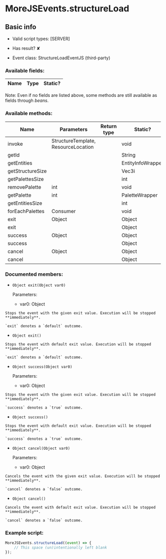 # MoreJSEvents.structureLoad

## Basic info

- Valid script types: [SERVER]

- Has result? ✘

- Event class: StructureLoadEventJS (third-party)

### Available fields:

| Name | Type | Static? |
| ---- | ---- | ------- |

Note: Even if no fields are listed above, some methods are still available as fields through *beans*.

### Available methods:

| Name | Parameters | Return type | Static? |
| ---- | ---------- | ----------- | ------- |
| invoke | StructureTemplate, ResourceLocation |  | void | ✔ |
| getId |  |  | String | ✘ |
| getEntities |  |  | EntityInfoWrapper | ✘ |
| getStructureSize |  |  | Vec3i | ✘ |
| getPalettesSize |  |  | int | ✘ |
| removePalette | int |  | void | ✘ |
| getPalette | int |  | PaletteWrapper | ✘ |
| getEntitiesSize |  |  | int | ✘ |
| forEachPalettes | Consumer<PaletteWrapper> |  | void | ✘ |
| exit | Object |  | Object | ✘ |
| exit |  |  | Object | ✘ |
| success | Object |  | Object | ✘ |
| success |  |  | Object | ✘ |
| cancel | Object |  | Object | ✘ |
| cancel |  |  | Object | ✘ |


### Documented members:

- `Object exit(Object var0)`

  Parameters:
  - var0: Object

```
Stops the event with the given exit value. Execution will be stopped **immediately**.

`exit` denotes a `default` outcome.
```

- `Object exit()`
```
Stops the event with default exit value. Execution will be stopped **immediately**.

`exit` denotes a `default` outcome.
```

- `Object success(Object var0)`

  Parameters:
  - var0: Object

```
Stops the event with the given exit value. Execution will be stopped **immediately**.

`success` denotes a `true` outcome.
```

- `Object success()`
```
Stops the event with default exit value. Execution will be stopped **immediately**.

`success` denotes a `true` outcome.
```

- `Object cancel(Object var0)`

  Parameters:
  - var0: Object

```
Cancels the event with the given exit value. Execution will be stopped **immediately**.

`cancel` denotes a `false` outcome.
```

- `Object cancel()`
```
Cancels the event with default exit value. Execution will be stopped **immediately**.

`cancel` denotes a `false` outcome.
```



### Example script:

```js
MoreJSEvents.structureLoad((event) => {
	// This space (un)intentionally left blank
});
```

